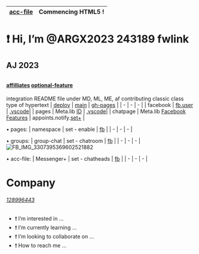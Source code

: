 
<!Doctype html>
<!---
# ******************[af-file_lib_abbr/]([[fwlink](Company)])[ReadML.md](fb.me/j92a2.epub)****************** 
****
<!--
setting component and redirect all gh-pages & lib support 
--->
| [acc-file](wwww.fb/gh-pages) | Commencing HTML5  !
| --- | --- | 
# ❗ Hi, I’m @ARGX2023 243189 fwlink

##  AJ 2023
<html><h6>

#### [affilliates](AJ%2023) [optional-feature](www.facebook.com) 
integration README file under MD, ML, ME, af contributing classic class type of hypertext 
| [deploy](-fwlink243189) | [main](port/1484) | [gh-pages](fb.me/ahrlojanebio@fb.com) |
| - | - | - |
| facebook | [fb.user](namespace@fb.com) | [.vscode](j92a2/fb.com.webp)|
| pages    | Meta.lib [ID](paypal.me/44121kffb) | [.vscode](PascalCompiler/Ahrlo-Jan-Ebio)|
| chatpage | Meta.lib [Facebook Features](http://fb.me/j92a2.epub) |  appoints.notify.[set+](com.j.go.explorer/#Partway%hashtag) |

• pages: 
| namespace | set - enable | [fb](com.j.go.explorer) | 
| - | - | - | 

• groups:
| group-chat | set - chatroom | [fb](com.j.go.explorer) |
| - | - | - | 
![FB_IMG_3307395369602521882](https://github.com/ARGX2023/ARGX2023/assets/128996443/518b10cc-ff46-4cf7-a198-9f6daf937234)

• acc-file:
| Messenger+ | set - chatheads | [fb](FB_IMG_3307395369602521882) |
| - | - | - | 
# Company <h6>[128996443](518b10cc-ff46-4cf7-a198-9f6daf937234)</h6>
<!---
  PEGANG CHAKCHAK
  <details><summary>[168265617243](http://Chacha-pega.mhtml)</summary>
    <p>
      ![ichapepetime](https://github.com/ARGX2023/ARGX2023/assets/128996443/e599a209-0c1e-4b24-87aa-31742153178a)
    <h1><br>SCAM QR scan/AJ 2023</br></h1>
   </p>
  </details>
--->
- ❗ I’m interested in ...
- ❗ I’m currently learning ...
- ❗ I’m looking to collaborate on ...
- ❗ How to reach me ...
</h6>
<!---
ARGX2023/ARGX2023 is a ✨ special ✨ repository because its `README.md` (this file) appears on your GitHub profile.
You can click the Preview link to take a look at your changes.
--->
</html>
